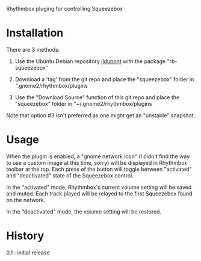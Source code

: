 Rhythmbox pluging for controlling Squeezebox

Installation
============
There are 3 methods:

1. Use the Ubuntu Debian repository [jldupont](https://launchpad.net/~jldupont/+archive/jldupont)  with the package "rb-squeezebox"

2. Download a 'tag' from the git repo and place the "squeezebox" folder in ".gnome2/rhythmbox/plugins

3. Use the "Download Source" function of this git repo and place the "squeezebox" folder in "~/.gnome2/rhythmbox/plugins

Note that option #3 isn't preferred as one might get an "unstable" snapshot. 


Usage
=====

When the plugin is enabled, a "gnome network icon" (I didn't find the way to use a custom image at this time, sorry) will be displayed in Rhythmbox toolbar at the top.
Each press of the button will toggle between "activated" and "deactivated" state of the Squeezebox control.

In the "activated" mode, Rhythmbox's current volume setting will be saved and muted.  Each track played will be relayed to the first Squeezebox found on the network.

In the "deactivated" mode, the volume setting will be restored.  


History
=======

0.1 : initial release
